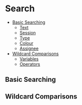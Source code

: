 # Search

- [Basic Searching](#basic-searching)
    - [Text](#text)
    - [Session](#session)
    - [Type](#type)
    - [Colour](#colour)
    - [Assignee](#assignee)
- [Wildcard Comparisons](#wildcard-comparisons)
	- [Variables](#variables)
    - [Operators](#operators)

<a name="basic-searching"></a>
## Basic Searching

<a name="wildcard-comparisons"></a>
## Wildcard Comparisons